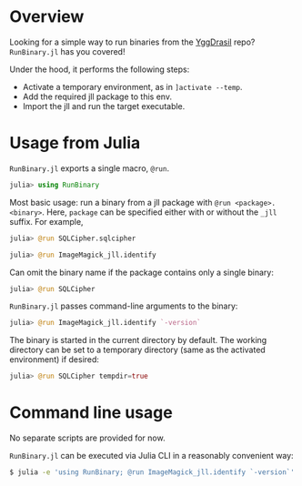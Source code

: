 # Overview

Looking for a simple way to run binaries from the [YggDrasil](https://github.com/JuliaPackaging/Yggdrasil) repo? `RunBinary.jl` has you covered!

Under the hood, it performs the following steps:
- Activate a temporary environment, as in `]activate --temp`.
- Add the required jll package to this env.
- Import the jll and run the target executable.


# Usage from Julia

`RunBinary.jl` exports a single macro, `@run`.

```julia
julia> using RunBinary
```

Most basic usage: run a binary from a jll package with `@run <package>.<binary>`. Here, `package` can be specified either with or without the `_jll` suffix.
For example,
```julia
julia> @run SQLCipher.sqlcipher

julia> @run ImageMagick_jll.identify
```

Can omit the binary name if the package contains only a single binary:
```julia
julia> @run SQLCipher
```

`RunBinary.jl` passes command-line arguments to the binary:

```julia
julia> @run ImageMagick_jll.identify `-version`
```

The binary is started in the current directory by default. The working directory can be set to a temporary directory (same as the activated environment) if desired:

```julia
julia> @run SQLCipher tempdir=true
```

# Command line usage

No separate scripts are provided for now.

`RunBinary.jl` can be executed via Julia CLI in a reasonably convenient way:
```bash
$ julia -e 'using RunBinary; @run ImageMagick_jll.identify `-version`'
```
